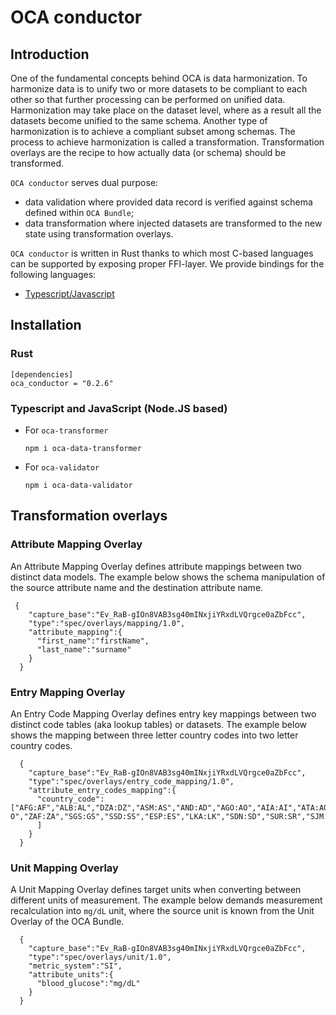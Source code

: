 # OCA conductor

## Introduction

One of the fundamental concepts behind OCA is data harmonization. To harmonize data is to unify two or more datasets to be compliant to each other so that further processing can be performed on unified data. Harmonization may take place on the dataset level, where as a result all the datasets become unified to the same schema. Another type of harmonization is to achieve a compliant subset among schemas. The process to achieve harmonization is called a transformation. Transformation overlays are the recipe to how actually data (or schema) should be transformed. 

`OCA conductor` serves dual purpose:
- data validation where provided data record is verified against schema defined within `OCA Bundle`;
- data transformation where injected datasets are transformed to the new state using transformation overlays.

`OCA conductor` is written in Rust thanks to which most C-based languages can be supported by exposing proper FFI-layer. We provide bindings for the following languages:
- [Typescript/Javascript](/bindings/node.js)

## Installation

### Rust
```
[dependencies]
oca_conductor = "0.2.6"
```
### Typescript and JavaScript (Node.JS based)

- For `oca-transformer`
  ```
  npm i oca-data-transformer
  ```
- For `oca-validator`
  ```
  npm i oca-data-validator
  ```

## Transformation overlays

### Attribute Mapping Overlay

An Attribute Mapping Overlay defines attribute mappings between two distinct data models. The example below shows the schema manipulation of the source attribute name and the destination attribute name.

```
 {
    "capture_base":"Ev_RaB-gIOn8VAB3sg40mINxjiYRxdLVQrgce0aZbFcc",
    "type":"spec/overlays/mapping/1.0",
    "attribute_mapping":{
      "first_name":"firstName",
      "last_name":"surname"
    }
  }
```

### Entry Mapping Overlay

An Entry Code Mapping Overlay defines entry key mappings between two distinct code tables (aka lookup tables) or datasets. The example below shows the mapping between three letter country codes into two letter country codes. 

```
  {
    "capture_base":"Ev_RaB-gIOn8VAB3sg40mINxjiYRxdLVQrgce0aZbFcc",
    "type":"spec/overlays/entry_code_mapping/1.0",
    "attribute_entry_codes_mapping":{
      "country_code":["AFG:AF","ALB:AL","DZA:DZ","ASM:AS","AND:AD","AGO:AO","AIA:AI","ATA:AQ","ATG:AG","ARG:AR","ARM:AM","ABW:AW","AUS:AU","AUT:AT","AZE:AZ","BHS:BS","BHR:BH","BGD:BD","BRB:BB","BLR:BY","BEL:BE","BLZ:BZ","BEN:BJ","BMU:BM","BTN:BT","BOL:BO","BES:BQ","BIH:BA","BWA:BW","BVT:BV","BRA:BR","IOT:IO","BRN:BN","BGR:BG","BFA:BF","BDI:BI","CPV:CV","KHM:KH","CMR:CM","CAN:CA","CYM:KY","CAF:CF","TCD:TD","CHL:CL","CHN:CN","CXR:CX","CCK:CC","COL:CO","COM:KM","COD:CD","COG:CG","COK:CK","CRI:CR","HRV:HR","CUB:CU","CUW:CW","CYP:CY","CZE:CZ","CIV:CI","DNK:DK","DJI:DJ","DMA:DM","DOM:DO","ECU:EC","EGY:EG","SLV:SV","GNQ:GQ","ERI:ER","EST:EE","SWZ:SZ","ETH:ET","FLK:FK","FRO:FO","FJI:FJ","FIN:FI","FRA:FR","GUF:GF","PYF:PF","ATF:TF","GAB:GA","GMB:GM","GEO:GE","DEU:DE","GHA:GH","GIB:GI","GRC:GR","GRL:GL","GRD:GD","GLP:GP","GUM:GU","GTM:GT","GGY:GG","GIN:GN","GNB:GW","GUY:GY","HTI:HT","HMD:HM","VAT:VA","HND:HN","HKG:HK","HUN:HU","ISL:IS","IND:IN","IDN:ID","IRN:IR","IRQ:IQ","IRL:IE","IMN:IM","ISR:IL","ITA:IT","JAM:JM","JPN:JP","JEY:JE","JOR:JO","KAZ:KZ","KEN:KE","KIR:KI","PRK:KP","KOR:KR","KWT:KW","KGZ:KG","LAO:LA","LVA:LV","LBN:LB","LSO:LS","LBR:LR","LBY:LY","LIE:LI","LTU:LT","LUX:LU","MAC:MO","MDG:MG","MWI:MW","MYS:MY","MDV:MV","MLI:ML","MLT:MT","MHL:MH","MTQ:MQ","MRT:MR","MUS:MU","MYT:YT","MEX:MX","FSM:FM","MDA:MD","MCO:MC","MNG:MN","MNE:ME","MSR:MS","MAR:MA","MOZ:MZ","MMR:MM","NAM:NA","NRU:NR","NPL:NP","NLD:NL","NCL:NC","NZL:NZ","NIC:NI","NER:NE","NGA:NG","NIU:NU","NFK:NF","MNP:MP","NOR:NO","OMN:OM","PAK:PK","PLW:PW","PSE:PS","PAN:PA","PNG:PG","PRY:PY","PER:PE","PHL:PH","PCN:PN","POL:PL","PRT:PT","PRI:PR","QAT:QA","MKD:MK","ROU:RO","RUS:RU","RWA:RW","REU:RE","BLM:BL","SHN:SH","KNA:KN","LCA:LC","MAF:MF","SPM:PM","VCT:VC","WSM:WS","SMR:SM","STP:ST","SAU:SA","SEN:SN","SRB:RS","SYC:SC","SLE:SL","SGP:SG","SXM:SX","SVK:SK","SVN:SI","SLB:SB","SOM:S​​O","ZAF:ZA","SGS:GS","SSD:SS","ESP:ES","LKA:LK","SDN:SD","SUR:SR","SJM:SJ","SWE:SE","CHE:CH","SYR:SY","TWN:TW","TJK:TJ","TZA:TZ","THA:TH","TLS:TL","TGO:TG","TKL:TK","TON:TO","TTO:TT","TUN:TN","TUR:TR","TKM:TM","TCA:TC","TUV:TV","UGA:UG","UKR:UA","ARE:AE","GBR:GB","UMI:UM","USA:US","URY:UY","UZB:UZ","VUT:VU","VEN:VE","VNM:VN","VGB:VG","VIR:VI","WLF:WF","ESH:EH","YEM:YE","ZMB:ZM","ZWE:ZW","ALA:AX"
      ]
    }
  }
```

### Unit Mapping Overlay

A Unit Mapping Overlay defines target units when converting between different units of measurement. The example below demands measurement recalculation into `mg/dL` unit, where the source unit is known from the Unit Overlay of the OCA Bundle. 

```
  {
    "capture_base":"Ev_RaB-gIOn8VAB3sg40mINxjiYRxdLVQrgce0aZbFcc",
    "type":"spec/overlays/unit/1.0",
    "metric_system":"SI",
    "attribute_units":{
      "blood_glucose":"mg/dL"
    }
  }
```

